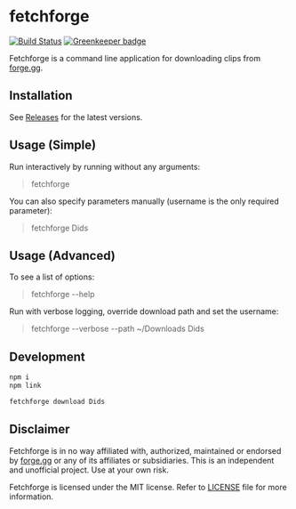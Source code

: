 # fetchforge

[![Build Status](https://travis-ci.org/Didstopia/fetchforge.svg?branch=master)](https://travis-ci.org/Didstopia/fetchforge)
[![Greenkeeper badge](https://badges.greenkeeper.io/Didstopia/fetchforge.svg)](https://greenkeeper.io/)

Fetchforge is a command line application for downloading clips from [forge.gg](https://forge.gg/).

## Installation

See [Releases](https://github.com/Didstopia/fetchforge/releases) for the latest versions.

## Usage (Simple)

Run interactively by running without any arguments:

> fetchforge

You can also specify parameters manually (username is the only required parameter):

> fetchforge Dids

## Usage (Advanced)

To see a list of options:

> fetchforge --help

Run with verbose logging, override download path and set the username:

> fetchforge --verbose --path ~/Downloads Dids

## Development

```sh
npm i
npm link

fetchforge download Dids
```

## Disclaimer

Fetchforge is in no way affiliated with, authorized, maintained or endorsed by [forge.gg](https://forge.gg/) or any of its affiliates or subsidiaries. This is an independent and unofficial project. Use at your own risk.

Fetchforge is licensed under the MIT license. Refer to [LICENSE](LICENSE) file for more information.
